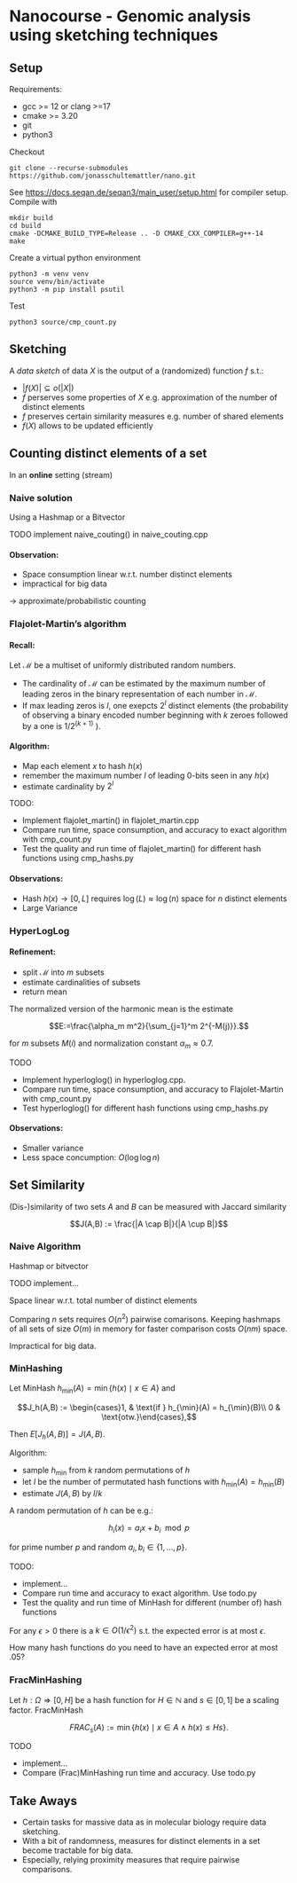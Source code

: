 # Nanocourse - Genomic analysis using sketching techniques


## Setup

Requirements:

 - gcc >= 12 or clang >=17
 - cmake >= 3.20
 - git
 - python3

Checkout
```
git clone --recurse-submodules https://github.com/jonasschultemattler/nano.git
```

See https://docs.seqan.de/seqan3/main_user/setup.html for compiler setup. Compile with

```
mkdir build
cd build
cmake -DCMAKE_BUILD_TYPE=Release .. -D CMAKE_CXX_COMPILER=g++-14
make
```

Create a virtual python environment
```
python3 -m venv venv
source venv/bin/activate
python3 -m pip install psutil
```

Test
```
python3 source/cmp_count.py
```

## Sketching

A *data sketch* of data $X$ is the output of a (randomized) function $f$ s.t.:
 - $|f(X)| \subseteq o(|X|)$
 - $f$ perserves some properties of $X$ e.g. approximation of the number of distinct elements
 - $f$ preserves certain similarity measures e.g. number of shared elements
 - $f(X)$ allows to be updated efficiently


## Counting distinct elements of a set

In an **online** setting (stream)


### Naive solution

Using a Hashmap or a Bitvector

TODO implement naive_couting() in naive_couting.cpp


#### Observation:

- Space consumption linear w.r.t. number distinct elements
- impractical for big data

-> approximate/probabilistic counting


### Flajolet-Martin’s algorithm

#### Recall:

Let $\mathcal{M}$ be a multiset of uniformly distributed random numbers.
 - The cardinality of $\mathcal{M}$ can be estimated by the maximum number of leading zeros in the binary representation of each number in $\mathcal{M}$.
 - If max leading zeros is $l$, one exepcts $2^l$ distinct elements
(the probability of observing a binary encoded number beginning with $k$ zeroes followed by a one is $1/2^{(k+1)}$ ).

#### Algorithm:

- Map each element $x$ to hash $h(x)$
- remember the maximum number $l$ of leading 0-bits seen in any $h(x)$
- estimate cardinality by $2^l$

TODO:
- Implement flajolet_martin() in flajolet_martin.cpp
- Compare run time, space consumption, and accuracy to exact algorithm with cmp_count.py
- Test the quality and run time of flajolet_martin() for different hash functions using cmp_hashs.py


#### Observations:

 - Hash $h(x) \rightarrow [0,L]$ requires $\log(L) \approx \log(n)$ space for $n$ distinct elements
 - Large Variance


### HyperLogLog

#### Refinement:
- split $\mathcal{M}$ into $m$ subsets
- estimate cardinalities of subsets
- return mean

The normalized version of the harmonic mean is the estimate
```math
E:=\frac{\alpha_m m^2}{\sum_{j=1}^m 2^{-M(j)}}.
```
for $m$ subsets $M(i)$ and normalization constant $\alpha_m \approx 0.7$.

TODO
- Implement hyperloglog() in hyperloglog.cpp.
- Compare run time, space consumption, and accuracy to Flajolet-Martin with cmp_count.py
- Test hyperloglog() for different hash functions using cmp_hashs.py


#### Observations:

- Smaller variance
- Less space concumption: $O(\log \log n)$


## Set Similarity

(Dis-)similarity of two sets $A$ and $B$ can be measured with Jaccard similarity
```math
J(A,B) := \frac{|A \cap B|}{|A \cup B|}
```


### Naive Algorithm

Hashmap or bitvector

TODO implement...

Space linear w.r.t. total number of distinct elements

Comparing $n$ sets requires $O(n^2)$ pairwise comarisons.
Keeping hashmaps of all sets of size $O(m)$ in memory for faster comparison costs $O(n m)$ space.

Impractical for big data.


### MinHashing

Let MinHash $h_{\min}(A) = \min \lbrace h(x) \mid x \in A \rbrace$ and
```math
J_h(A,B) := \begin{cases}1, & \text{if } h_{\min}(A) = h_{\min}(B)\\ 0 & \text{otw.}\end{cases},
```
Then $E[J_h(A,B)] = J(A,B)$.

Algorithm:

- sample $h_{\min}$ from $k$ random permutations of $h$
- let $l$ be the number of permutated hash functions with $h_{\min}(A) = h_{\min}(B)$
- estimate $J(A,B)$ by $l/k$

A random permutation of $h$ can be e.g.:
```math
h_i(x) = a_i x + b_i \mod p
```
for prime number $p$ and random $a_i,b_i \in \lbrace 1,\ldots,p\rbrace$.

TODO:
- implement...
- Compare run time and accuracy to exact algorithm. Use todo.py
- Test the quality and run time of MinHash for different (number of) hash functions

For any $\epsilon > 0$ there is a $k \in O(1/\epsilon^2)$ s.t. the expected error is at most $\epsilon$.

How many hash functions do you need to have an expected error at most $.05$?


### FracMinHashing

Let $h: \Omega \Rightarrow [0,H]$ be a hash function for $H \in \mathbb{N}$ and $s \in [0,1]$ be a scaling factor. FracMinHash
```math
FRAC_{s}(A) := \min \{ h(x) \mid x \in A \land h(x) \leq H s \}.
```

TODO
- implement...
- Compare (Frac)MinHashing run time and accuracy. Use todo.py




## Take Aways

- Certain tasks for massive data as in molecular biology require data sketching.
- With a bit of randomness, measures for distinct elements in a set become tractable for big data.
- Especially, relying proximity measures that require pairwise comparisons.





